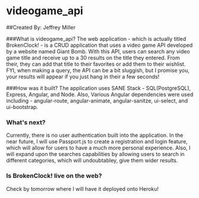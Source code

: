 # videogame_api

##Created By: Jeffrey Miller

###What is videogame_api?
The web application - which is actually titled BrokenClock! - is a CRUD application that uses a video game API developed by a website
named Giant Bomb. With this API, users can search any video game title and receive up to a 30 results on the title they entered. From their, they can add that title to their favorites or add them to their wishlist.  FYI, when making a query, the API can be a bit sluggish, but I promise you, your results will appear if you just hang in their a few seconds!

###How was it built?
The application uses SANE Stack - SQL(PostgreSQL), Express, Angular, and Node. Also, Various Angular dependencies were used including -
angular-route, angular-animate, angular-sanitze, ui-select, and ui-bootstrap.

### What's next?
Currently, there is no user authentication built into the application. In the near future, I will use Passport.js to create a registration 
and login feature, which will allow for users to have a much more personal experience. Also, I will expand upon the searches capabilities
by allowing users to search in different categories, which will undoubtabley, give them wider results.

### Is BrokenClock! live on the web?
Check by tomorrow where I will have it deployed onto Heroku!
